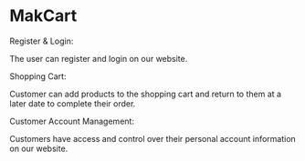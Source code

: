 # MakCart

Register & Login:  

   The user can register and login on our website.

Shopping Cart:

   Customer can add products to the shopping cart and return to them at a later date to complete their order.

Customer Account Management:

   Customers have access and control over their personal account information on our website. 

